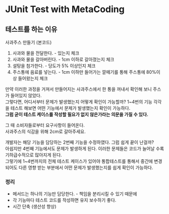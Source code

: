 # JUnit Test with MetaCoding                

## 테스트를 하는 이유

사과주스 만들기 (본코드)

1. 사과와 물을 전달한다. - 있는지 체크
2. 사과와 물을 갈아버린다. - 1cm 이하로 갈아졌는지 체크
3. 설탕을 첨가한다. - 당도가 5% 이상인지 체크
4. 주스통에 음료를 넣는다. - 1cm 이하만 들어가는 깔떼기를 통해 주스통에 80%이상 들어왔는지 체크

만약 이러한 과정을 거져서 만들어지는 사과주스에서 한 통을 꺼내서 확인해 보니 주스가 들어있지 않았다.   
그렇다면, 어디서부터 문제가 발생했는지 어떻게 확인이 가능할까?
1~4번의 기능 각각을 테스트 해보면 어떤 기능에서 문제가 발생했는지 확인이 가능하다.   
__그럼 굳이 테스트 케이스를 작성할 필요가 없지 않은가라는 의문을 가질 수 있다.__  

그 때 소비자들로부터 요구사항이 들어온다.    
사과주스의 식감을 위해 2cm로 갈아주세요.    

개발자는 해당 기능을 담당하는 2번째 기능을 수정하였다. 그럼 쉽게 끝이 난걸까?   
아쉽지만 4번째 기능에서도 문제가 발생하게 된다. 이러한 문제들은 코드가 늘어날 수록 기하급수적으로 많아지게 된다.   
그렇기에 1~4번까지의 전체 테스트 케이스가 있어야 통합테스트를 통해서 중간에 변경되어도 다른 영향 받는 부분에서 어떤 문제가 발생했는지를 쉽게 확인이 가능하다.

### 정리 
- 메서드는 하나의 기능만 담당한다. - 책임을 분리시킬 수 있기 때문에
- 각 기능마다 테스트 코드를 작성하면 유지 보수하기 좋다. 
- 시간 단축 (생산성 향상)

